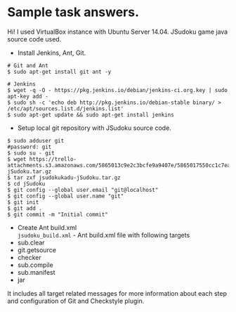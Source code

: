 # Sample task answers.
Hi! I used VirtualBox instance with Ubuntu Server 14.04. 
JSudoku game java source code used.

- Install Jenkins, Ant, Git.
```
# Git and Ant
$ sudo apt-get install git ant -y

# Jenkins
$ wget -q -O - https://pkg.jenkins.io/debian/jenkins-ci.org.key | sudo apt-key add -
$ sudo sh -c 'echo deb http://pkg.jenkins.io/debian-stable binary/ > /etc/apt/sources.list.d/jenkins.list'
$ sudo apt-get update && sudo apt-get install jenkins
```

- Setup local git repository with JSudoku source code.
```
$ sudo adduser git
#password: git
$ sudo su - git
$ wget https://trello-attachments.s3.amazonaws.com/5865013c9e2c3bcfe9a9407e/5865017550cc1c7ead5c3cf1/52a4610fd1341e93fbe678c4eef0668d/jsudokukadu-jSudoku.tar.gz
$ tar zxf jsudokukadu-jSudoku.tar.gz
$ cd jSudoku
$ git config --global user.email "git@localhost"
$ git config --global user.name "git"
$ git init
$ git add .
$ git commit -m "Initial commit"
```

- Create Ant build.xml <br>
```jsudoku_build.xml``` - Ant build.xml file with following targets 
 - sub.clear
 - git.getsource
 - checker
 - sub.compile
 - sub.manifest
 - jar <br>
 
 It includes all target related messages for more information about each step and configuration of Git and Checkstyle plugin.
<br> 
